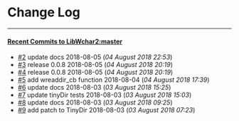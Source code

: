 
# Change Log
----------

#### [Recent Commits to LibWchar2:master](https://github.com/ClnViewer/LibWchar2/commits/master.atom)

- [#2](https://github.com/ClnViewer/LibWchar2/commit/e1141be6b43308e40ee8b29c65fb7aa6932b5136)  	update docs 2018-08-05 (*04 August 2018 22:53*)
- [#3](https://github.com/ClnViewer/LibWchar2/commit/054be1d674c2bffee22e0579e8ead2a7b3ed89f8)  	release 0.0.8 2018-08-05 (*04 August 2018 20:19*)
- [#4](https://github.com/ClnViewer/LibWchar2/commit/a23b1f16bc07822005ad9de24d1009f296018c77)  	release 0.0.8 2018-08-05 (*04 August 2018 20:19*)
- [#5](https://github.com/ClnViewer/LibWchar2/commit/459a1d81a4d90723a9b9c5414727e9571de475fd)  	add wreaddir_cb function 2018-08-04 (*04 August 2018 17:39*)
- [#6](https://github.com/ClnViewer/LibWchar2/commit/d4407bbaef5b5441e53920394a2c649ce4bb1f27)  	update docs 2018-08-03 (*03 August 2018 15:25*)
- [#7](https://github.com/ClnViewer/LibWchar2/commit/671c4efa832430b41406f56270df00bf7adfb1bf)  	update tinyDir tests 2018-08-03 (*03 August 2018 15:03*)
- [#8](https://github.com/ClnViewer/LibWchar2/commit/5d4d44a0ae30ff188900fbb34a27dfc92bc23438)  	update docs 2018-08-03 (*03 August 2018 09:25*)
- [#9](https://github.com/ClnViewer/LibWchar2/commit/6aeea68a7da4681efcdf4fc2dc0d7b536c3fac77)  	add patch to TinyDir 2018-08-03 (*03 August 2018 07:23*)
